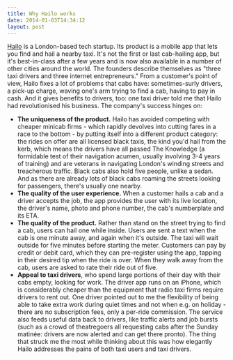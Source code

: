 ```yaml
---
title: Why Hailo works
date: 2014-01-03T14:34:12
layout: post
---
```


[Hailo](https://hailocab.com/london) is a London-based tech startup. Its product is a mobile app that lets you find and hail a nearby taxi. It's not the first or last cab-hailing app, but it's best-in-class after a few years and is now also available in a number of other cities around the world. The founders describe themselves as "three taxi drivers and three internet entrepreneurs." From a customer's point of view, Hailo fixes a lot of problems that cabs have: sometimes-surly drivers, a pick-up charge, waving one's arm trying to find a cab, having to pay in cash. And it gives benefits to drivers, too: one taxi driver told me that Hailo had revolutionised his business. The company's success hinges on:

  * **The uniqueness of the product.** Hailo has avoided competing with cheaper minicab firms - which rapidly devolves into cutting fares in a race to the bottom - by putting itself into a different product category: the rides on offer are all licensed black taxis, the kind you'd hail from the kerb, which means the drivers have all passed The Knowledge (a formidable test of their navigation acumen, usually involving 3-4 years of training) and are veterans in navigating London's winding streets and treacherous traffic. Black cabs also hold five people, unlike a sedan. And as there are already lots of black cabs roaming the streets looking for passengers, there's usually one nearby.
  * **The quality of the user experience.** When a customer hails a cab and a driver accepts the job, the app provides the user with its live location, the driver's name, photo and phone number, the cab's numberplate and its ETA.
  * **The quality of the product.** Rather than stand on the street trying to find a cab, users can hail one while inside. Users are sent a text when the cab is one minute away, and again when it's outside. The taxi will wait outside for five minutes before starting the meter. Customers can pay by credit or debit card, which they can pre-register using the app, tapping in their desired tip when the ride is over. When they walk away from the cab, users are asked to rate their ride out of five.
  * **Appeal to taxi drivers**, who spend large portions of their day with their cabs empty, looking for work. The driver app runs on an iPhone, which is considerably cheaper than the equipment that radio taxi firms require drivers to rent out. One driver pointed out to me the flexibility of being able to take extra work during quiet times and not when e.g. on holiday - there are no subscription fees, only a per-ride commission. The service also feeds useful data back to drivers, like traffic alerts and job bursts (such as a crowd of theatregoers all requesting cabs after the Sunday matinée: drivers are now alerted and can get there pronto).
The thing that struck me the most while thinking about this was how elegantly Hailo addresses the pains of both taxi users and taxi drivers.
